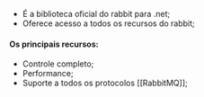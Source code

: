 - É a biblioteca oficial do rabbit para .net;
- Oferece acesso a todos os recursos do rabbit;

#### Os principais recursos:
- Controle completo;
- Performance;
- Suporte a todos os protocolos [[RabbitMQ]];


